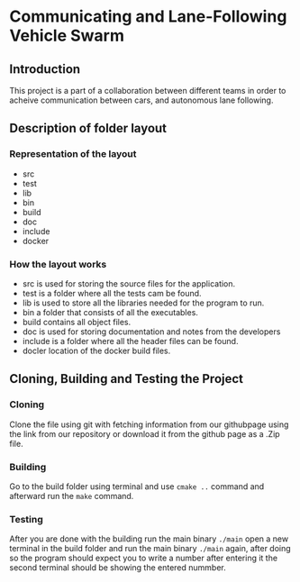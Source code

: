 # Communicating and Lane-Following Vehicle Swarm

## Introduction
This project is a part of a collaboration between different teams in order to acheive communication between cars, and autonomous lane following.

## Description of folder layout

  ### Representation of the layout
  - src 
  - test 
  - lib 
  - bin 
  - build 
  - doc
  - include
  - docker

  ### How the layout works
  - src is used for storing the source files for the application.
  - test is a folder where all the tests cam be found.
  - lib is used to store all the libraries needed for the program to run.
  - bin a folder that consists of all the executables.
  - build contains all object files.
  - doc is used for storing documentation and notes from the developers
  - include is a folder where all the header files can be found.
  - docler location of the docker build files.

## Cloning, Building and Testing the Project

### Cloning
Clone the file using git with fetching information from our githubpage using the link from our repository or download it from the github page as a .Zip file. 

### Building
Go to the build folder using terminal and use `cmake ..` command and afterward run the `make` command.

### Testing
After you are done with the building run the main binary `./main` open a new terminal in the build folder and run the main binary `./main` again, after doing so the program should expect you to write a number after entering it the second terminal should be showing the entered nummber.
